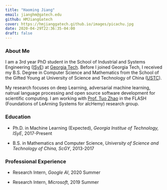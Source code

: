 ```yaml
---
title: "Haoming Jiang"
email: jianghm@gatech.edu
github: HMJiangGatech
cover: https://hmjianggatech.github.io/images/picachu.jpg
date: 2020-04-29T22:36:35-04:00
draft: false
---
```


### About Me

I am a 3rd year PhD student in the School of Industrial and Systems Engineering ([ISyE](https://www.isye.gatech.edu/))
at [Georgia Tech](https://www.gatech.edu/). Before I joined Georgia Tech,
I received my B.S. Degree in Computer Science and Mathematics from the School of the Gifted Young at University of Science and Technology of China ([USTC](http://en.ustc.edu.cn/)).


My research focuses on deep Learning, adversarial machine learning, natrual language processing and open source software development for scientific computing. I am working with [Prof. Tuo Zhao](https://www2.isye.gatech.edu/~tzhao80/) in the FLASH (Foundations of LeArning Systems for alcHemy) research group.


### Education

- Ph.D. in Machine Learning (Expected), *Georgia Institue of Technology, ISyE*, 2017-Present

- B.S. in Mathematics and Computer Science, *University of Science and Technology of China, ScGY*, 2013-2017

### Professional Experience

- Research Intern, *Google AI*, 2020 Summer

- Research Intern, *Microsoft*, 2019 Summer
